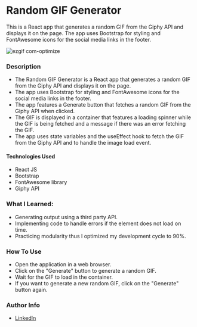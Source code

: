 <h1>Random GIF Generator</h1>
<p>This is a React app that generates a random GIF from the Giphy API and displays it on the page. The app uses Bootstrap for styling and FontAwesome icons for the social media links in the footer.</p>

![ezgif com-optimize](https://user-images.githubusercontent.com/112973440/224387985-2576d82e-ac6e-4177-ab66-1fc566a13c17.gif)
<h3>Description</h3>

- The Random GIF Generator is a React app that generates a random GIF from the Giphy API and displays it on the page.
- The app uses Bootstrap for styling and FontAwesome icons for the social media links in the footer.
- The app features a Generate button that fetches a random GIF from the Giphy API when clicked.
- The GIF is displayed in a container that features a loading spinner while the GIF is being fetched and a message if there was an error fetching the GIF.
- The app uses state variables and the useEffect hook to fetch the GIF from the Giphy API and to handle the image load event.

<h4>Technologies Used</h4>

- React JS
- Bootstrap
- FontAwesome library
- Giphy API

<h3>What I Learned:</h3>

- Generating output using a third party API.
- Implementing code to handle errors if the element does not load on time.
- Practicing modularity thus I optimized my development cycle to 90%. 

<h3>How To Use</h3>

- Open the application in a web browser.
- Click on the "Generate" button to generate a random GIF.
- Wait for the GIF to load in the container.
- If you want to generate a new random GIF, click on the "Generate" button again.

<h3>Author Info</h3>

- [LinkedIn](www.linkedin.com/in/juan-pardoca)
